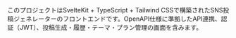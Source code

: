 <!-- Use this file to provide workspace-specific custom instructions to Copilot. For more details, visit https://code.visualstudio.com/docs/copilot/copilot-customization#_use-a-githubcopilotinstructionsmd-file -->

このプロジェクトはSvelteKit + TypeScript + Tailwind CSSで構築されたSNS投稿ジェネレーターのフロントエンドです。OpenAPI仕様に準拠したAPI連携、認証（JWT）、投稿生成・履歴・テーマ・プラン管理の画面を含みます。
